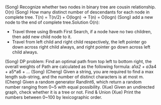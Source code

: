 (Song) Recognize whether two nodes in binary tree are cousin relationship. O(n)
(Song) How many distinct number of descendants for each node in complete tree. T(n) = T(n/2) + O(logn) ->  T(n) = O(logn)
(Song) add a new node to the end of complete tree.Solution O(n): 
* Travel three using Breath First Search, if a node have no two children, then add new child node to it.
* Travel from left child and right child respectively, the left pointer go down across right child always, and right pointer go down across left child always.

(Song) DP problem: Find an optimal path from top left to bottom right, the overall weights of Path are calculated as the following formula: a1*a2 + a3*a4 + a5*a6 + …
(Song) 
(Cheng) Given a string, you are required to find a max length sub-string, and the number of distinct characters is at most m.
(Cheng) Given a random generator RandInt6, which return a random number ranging from 0~5 with equal possibility. 
(Xue) Given an undirected graph, check whether it is a tree or not. Find & Union
(Xue) Print the numbers between 0~100 by lexicographic order.
